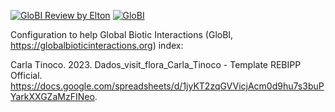 [![GloBI Review by Elton](../../actions/workflows/review.yml/badge.svg)](../../actions/workflows/review.yml) [![GloBI](https://api.globalbioticinteractions.org/interaction.svg?accordingTo=globi:globalbioticinteractions/tinoco2023&refutes=true&refutes=false)](https://globalbioticinteractions.org/?accordingTo=globi:globalbioticinteractions/tinoco2023)

Configuration to help Global Biotic Interactions (GloBI, https://globalbioticinteractions.org) index:

Carla Tinoco. 2023. Dados_visit_flora_Carla_Tinoco - Template REBIPP Official. https://docs.google.com/spreadsheets/d/1jyKT2zqGVVicjAcm0d9hu7s3buPYarkXXGZaMzFINeo.
